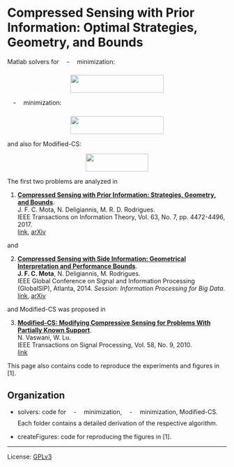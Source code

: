 # Compressed Sensing with Prior Information: Optimal Strategies, Geometry, and Bounds

Matlab solvers for <img src="https://github.com.com/joaofcmota/cs-with-prior-information (fetch/master/svgs/839a0dc412c4f8670dd1064e0d6d412f.svg?invert_in_darkmode" align=middle width=13.40191379999999pt height=22.831056599999986pt/>-<img src="https://github.com.com/joaofcmota/cs-with-prior-information (fetch/master/svgs/839a0dc412c4f8670dd1064e0d6d412f.svg?invert_in_darkmode" align=middle width=13.40191379999999pt height=22.831056599999986pt/> minimization:

<p align="center"><img src="https://github.com.com/joaofcmota/cs-with-prior-information (fetch/master/svgs/e446878229a2485dddbb4998ee40660f.svg?invert_in_darkmode" align=middle width=213.5559888pt height=40.84012515pt/></p>

<img src="https://github.com.com/joaofcmota/cs-with-prior-information (fetch/master/svgs/839a0dc412c4f8670dd1064e0d6d412f.svg?invert_in_darkmode" align=middle width=13.40191379999999pt height=22.831056599999986pt/>-<img src="https://github.com.com/joaofcmota/cs-with-prior-information (fetch/master/svgs/336fefe2418749fabf50594e52f7b776.svg?invert_in_darkmode" align=middle width=13.40191379999999pt height=22.831056599999986pt/> minimization:

<p align="center"><img src="https://github.com.com/joaofcmota/cs-with-prior-information (fetch/master/svgs/5884b1a5a4a2cfacb5e28aa2347864ba.svg?invert_in_darkmode" align=middle width=213.5559888pt height=41.89223445pt/></p>

and also for Modified-CS:

<p align="center"><img src="https://github.com.com/joaofcmota/cs-with-prior-information (fetch/master/svgs/737e86dfd03ff46ed0f5ad4bb70db5ad.svg?invert_in_darkmode" align=middle width=143.48172465pt height=40.84012515pt/></p>

The first two problems are analyzed in

1. **[Compressed Sensing with Prior Information: Strategies, Geometry, and Bounds](
    https://doi.org/10.1109/TIT.2017.2695614)**.  
    J. F. C. Mota, N. Deligiannis, M. R. D. Rodrigues.  
    IEEE Transactions on Information Theory, Vol. 63, No. 7, pp. 4472-4496, 2017.  
    [link](https://doi.org/10.1109/TIT.2017.2695614), 
    [arXiv](http://arxiv.org/abs/1408.5250)

and 

2. **[Compressed Sensing with Side Information: Geometrical Interpretation and Performance Bounds](
    http://dx.doi.org/10.1109/GlobalSIP.2014.7032170 )**.  
  **J. F. C. Mota**, N. Deligiannis, M. Rodrigues.  
  IEEE Global Conference on Signal and Information Processing (GlobalSIP),
  Atlanta, 2014. 
  *Session: Information Processing for Big Data.*   
  [link]( http://dx.doi.org/10.1109/GlobalSIP.2014.7032170 ), 
  [arXiv]( http://arxiv.org/abs/1410.2724 )

and Modified-CS was proposed in

3. **[Modified-CS: Modifying Compressive Sensing for Problems With Partially Known Support](
    https://ieeexplore.ieee.org/abstract/document/5471173/)**.  
    N. Vaswani, W. Lu.  
    IEEE Transactions on Signal Processing, Vol. 58, No. 9, 2010.  
    [link](https://ieeexplore.ieee.org/abstract/document/5471173/)

This page also contains code to reproduce the experiments and figures in [1].

## Organization

* solvers: 
  code for <img src="https://github.com.com/joaofcmota/cs-with-prior-information (fetch/master/svgs/839a0dc412c4f8670dd1064e0d6d412f.svg?invert_in_darkmode" align=middle width=13.40191379999999pt height=22.831056599999986pt/>-<img src="https://github.com.com/joaofcmota/cs-with-prior-information (fetch/master/svgs/839a0dc412c4f8670dd1064e0d6d412f.svg?invert_in_darkmode" align=middle width=13.40191379999999pt height=22.831056599999986pt/> minimization, <img src="https://github.com.com/joaofcmota/cs-with-prior-information (fetch/master/svgs/839a0dc412c4f8670dd1064e0d6d412f.svg?invert_in_darkmode" align=middle width=13.40191379999999pt height=22.831056599999986pt/>-<img src="https://github.com.com/joaofcmota/cs-with-prior-information (fetch/master/svgs/336fefe2418749fabf50594e52f7b776.svg?invert_in_darkmode" align=middle width=13.40191379999999pt height=22.831056599999986pt/> minimization, Modified-CS. 
  Each folder contains a detailed derivation of the respective algorithm.

* createFigures: code for reproducing the figures in [1].

---

License: [ GPLv3 ]( https://www.gnu.org/licenses/gpl-3.0.en.html )

